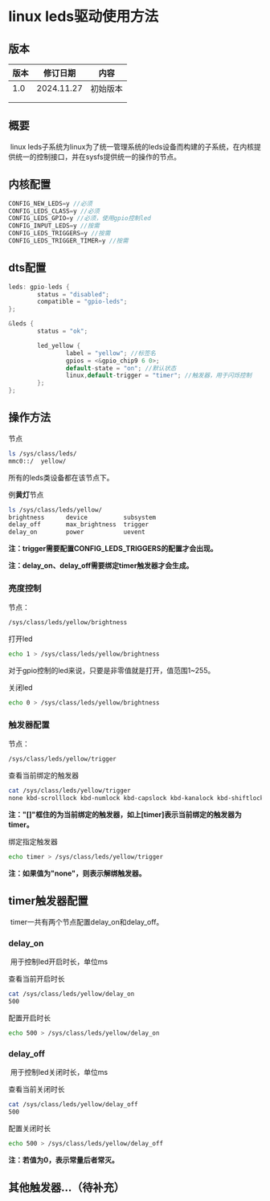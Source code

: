 # linux leds驱动使用方法

## 版本

| 版本 | 修订日期   | 内容     |
| ---- | ---------- | -------- |
| 1.0  | 2024.11.27 | 初始版本 |
|      |            |          |
|      |            |          |

## 概要

​		linux leds子系统为linux为了统一管理系统的leds设备而构建的子系统，在内核提供统一的控制接口，并在sysfs提供统一的操作的节点。

## 内核配置

```c
CONFIG_NEW_LEDS=y //必须
CONFIG_LEDS_CLASS=y //必须
CONFIG_LEDS_GPIO=y //必须，使用gpio控制led
CONFIG_INPUT_LEDS=y //按需
CONFIG_LEDS_TRIGGERS=y //按需
CONFIG_LEDS_TRIGGER_TIMER=y //按需
```

## dts配置

```c
leds: gpio-leds {
        status = "disabled";
        compatible = "gpio-leds";
};

&leds {
        status = "ok";

        led_yellow {
                label = "yellow"; //标签名
                gpios = <&gpio_chip9 6 0>;
                default-state = "on"; //默认状态
                linux,default-trigger = "timer"; //触发器，用于闪烁控制
        };
};
```

## 操作方法

节点

```sh
ls /sys/class/leds/
mmc0::/  yellow/
```

所有的leds类设备都在该节点下。

例**黄灯**节点

```sh
ls /sys/class/leds/yellow/
brightness      device          subsystem
delay_off       max_brightness  trigger
delay_on        power           uevent
```

**注：trigger需要配置CONFIG_LEDS_TRIGGERS的配置才会出现。**

**注：delay_on、delay_off需要绑定timer触发器才会生成。**

### 亮度控制

节点：

```sh
/sys/class/leds/yellow/brightness
```

打开led

```sh
echo 1 > /sys/class/leds/yellow/brightness
```

对于gpio控制的led来说，只要是非零值就是打开，值范围1~255。

关闭led

```sh
echo 0 > /sys/class/leds/yellow/brightness
```

### 触发器配置

节点：

```sh
/sys/class/leds/yellow/trigger
```

查看当前绑定的触发器

```sh
cat /sys/class/leds/yellow/trigger
none kbd-scrolllock kbd-numlock kbd-capslock kbd-kanalock kbd-shiftlock kbd-altgrlock kbd-ctrllock kbd-altlock kbd-shiftllock kbd-shiftrlock kbd-ctrlllock kbd-ctrlrlock mmc0 [timer]
```

**注："[]"框住的为当前绑定的触发器，如上[timer]表示当前绑定的触发器为timer。**

绑定指定触发器

```sh
echo timer > /sys/class/leds/yellow/trigger
```

**注：如果值为"none"，则表示解绑触发器。**

## timer触发器配置

​		timer一共有两个节点配置delay_on和delay_off。

### delay_on

​		用于控制led开启时长，单位ms

查看当前开启时长

```sh
cat /sys/class/leds/yellow/delay_on
500
```

配置开启时长

```sh
echo 500 > /sys/class/leds/yellow/delay_on
```

### delay_off

​		用于控制led关闭时长，单位ms

查看当前关闭时长

```sh
cat /sys/class/leds/yellow/delay_off
500
```

配置关闭时长

```sh
echo 500 > /sys/class/leds/yellow/delay_off
```

**注：若值为0，表示常量后者常灭。**

## 其他触发器...（待补充）